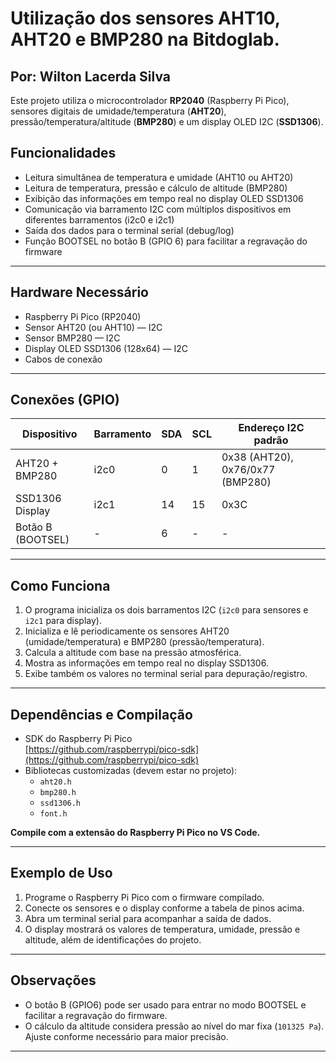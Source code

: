 # Utilização dos sensores AHT10, AHT20 e BMP280 na Bitdoglab.

## Por: Wilton Lacerda Silva

Este projeto utiliza o microcontrolador **RP2040** (Raspberry Pi Pico), sensores digitais de umidade/temperatura (**AHT20**), pressão/temperatura/altitude (**BMP280**) e um display OLED I2C (**SSD1306**).

## Funcionalidades

- Leitura simultânea de temperatura e umidade (AHT10 ou AHT20)
- Leitura de temperatura, pressão e cálculo de altitude (BMP280)
- Exibição das informações em tempo real no display OLED SSD1306
- Comunicação via barramento I2C com múltiplos dispositivos em diferentes barramentos (i2c0 e i2c1)
- Saída dos dados para o terminal serial (debug/log)
- Função BOOTSEL no botão B (GPIO 6) para facilitar a regravação do firmware

---

## Hardware Necessário

- Raspberry Pi Pico (RP2040)
- Sensor AHT20 (ou AHT10) — I2C
- Sensor BMP280 — I2C
- Display OLED SSD1306 (128x64) — I2C
- Cabos de conexão

---

## Conexões (GPIO)

| Dispositivo       | Barramento | SDA   | SCL   | Endereço I2C padrão |
|-------------------|------------|-------|-------|---------------------|
| AHT20 + BMP280    | i2c0       | 0     | 1     | 0x38 (AHT20), 0x76/0x77 (BMP280) |
| SSD1306 Display   | i2c1       | 14    | 15    | 0x3C                |
| Botão B (BOOTSEL) | -          | 6     | -     | -                   |

---

## Como Funciona

1. O programa inicializa os dois barramentos I2C (`i2c0` para sensores e `i2c1` para display).
2. Inicializa e lê periodicamente os sensores AHT20 (umidade/temperatura) e BMP280 (pressão/temperatura).
3. Calcula a altitude com base na pressão atmosférica.
4. Mostra as informações em tempo real no display SSD1306.
5. Exibe também os valores no terminal serial para depuração/registro.

---

## Dependências e Compilação

- SDK do Raspberry Pi Pico  
  [https://github.com/raspberrypi/pico-sdk](https://github.com/raspberrypi/pico-sdk)
- Bibliotecas customizadas (devem estar no projeto):
    - `aht20.h`
    - `bmp280.h`
    - `ssd1306.h`
    - `font.h`

**Compile com a extensão do Raspberry Pi Pico no VS Code.**

---

## Exemplo de Uso

1. Programe o Raspberry Pi Pico com o firmware compilado.
2. Conecte os sensores e o display conforme a tabela de pinos acima.
3. Abra um terminal serial para acompanhar a saída de dados.
4. O display mostrará os valores de temperatura, umidade, pressão e altitude, além de identificações do projeto.

---

## Observações

- O botão B (GPIO6) pode ser usado para entrar no modo BOOTSEL e facilitar a regravação do firmware.
- O cálculo da altitude considera pressão ao nível do mar fixa (`101325 Pa`). Ajuste conforme necessário para maior precisão.

---
